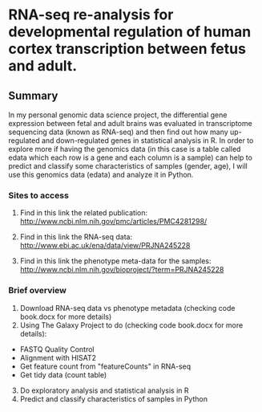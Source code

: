 # RNA-seq re-analysis for developmental regulation of human cortex transcription between fetus and adult.
## Summary
In my personal genomic data science project, the differential gene expression between fetal and adult brains was evaluated in transcriptome sequencing data (known as RNA-seq) and then find out how many up-regulated and down-regulated genes in statistical analysis in R. In order to explore more if having the genomics data (in this case is a table called edata which each row is a gene and each column is a sample) can help to predict and classify some characteristics of samples (gender, age), I will use this genomics data (edata) and analyze it in Python. 
### Sites to access  
1. Find in this link the related publication: http://www.ncbi.nlm.nih.gov/pmc/articles/PMC4281298/

2. Find in this link the RNA-seq data: http://www.ebi.ac.uk/ena/data/view/PRJNA245228

3. Find in this link the phenotype meta-data for the samples: http://www.ncbi.nlm.nih.gov/bioproject/?term=PRJNA245228

### Brief overview
1. Download RNA-seq data vs phenotype metadata (checking code book.docx for more details)
2. Using The Galaxy Project to do (checking code book.docx for more details):
- FASTQ Quality Control
- Alignment with HISAT2
- Get feature count from "featureCounts" in RNA-seq
- Get tidy data (count table)
3. Do exploratory analysis and statistical analysis in R
4. Predict and classify characteristics of samples in Python 
